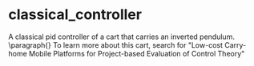 # classical_controller
A classical pid controller of a cart that carries an inverted pendulum.
\paragraph{}
To learn more about this cart, search for "Low-cost Carry-home Mobile Platforms for Project-based Evaluation of Control Theory"
